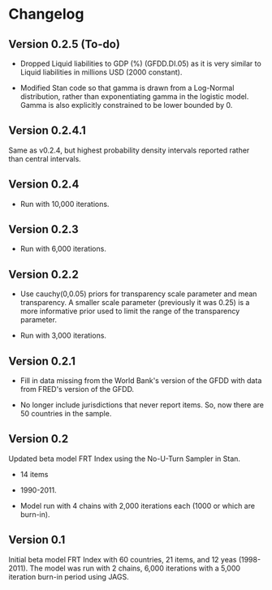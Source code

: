 # Changelog

## Version 0.2.5 (To-do)

- Dropped Liquid liabilities to GDP (%) (GFDD.DI.05) as it is very similar to
Liquid liabilities in millions USD (2000 constant).

- Modified Stan code so that gamma is drawn from a Log-Normal distribution,
rather than exponentiating gamma in the logistic model. Gamma is also explicitly
constrained to be lower bounded by 0.

## Version 0.2.4.1

Same as v0.2.4, but highest probability density intervals reported rather than
central intervals.

## Version 0.2.4

- Run with 10,000 iterations.

## Version 0.2.3

- Run with 6,000 iterations.

## Version 0.2.2

- Use cauchy(0,0.05) priors for transparency scale parameter and mean
transparency. A smaller scale parameter (previously it was 0.25) is  a more
informative prior used to limit the range of the transparency parameter.

- Run with 3,000 iterations.

## Version 0.2.1

- Fill in data missing from the World Bank's version of the GFDD
with data from FRED's version of the GFDD.

- No longer include jurisdictions that never report items.
So, now there are 50 countries in the sample.

## Version 0.2

Updated beta model FRT Index using the No-U-Turn Sampler in Stan.

- 14 items

- 1990-2011.

- Model run with 4 chains with 2,000 iterations each (1000 or which are
burn-in).

## Version 0.1

Initial beta model FRT Index with 60 countries, 21 items, and 12 yeas
(1998-2011). The model was run with 2 chains, 6,000 iterations with a 5,000
iteration burn-in period using JAGS.
